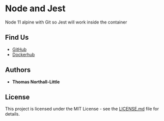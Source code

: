 # Node and Jest

Node 11 alpine with Git so Jest will work inside the container

## Find Us

* [GitHub](https://github.com/tomnlittle/docker-node-jest)
* [Dockerhub](https://cloud.docker.com/repository/registry-1.docker.io/tomnlittle/node-jest)

## Authors

* **Thomas Northall-Little**

## License

This project is licensed under the MIT License - see the [LICENSE.md](LICENSE.md) file for details.
